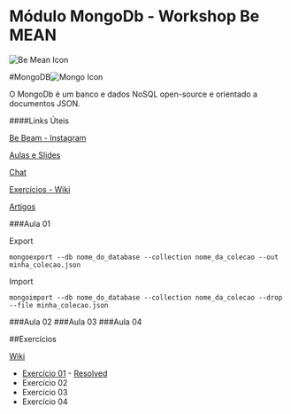 # Módulo MongoDb - Workshop Be MEAN

![Be Mean Icon](https://camo.githubusercontent.com/1a286c9f755fd3565a692c42b38c34495e44ac68/687474703a2f2f7765627363686f6f6c2e696f2f62656d65616e2f696d616765732f6c6f676f2e706e67)

#MongoDB![Mongo Icon](https://camo.githubusercontent.com/b543a486d75c07ba1660c64851a2fc7b94113774/687474703a2f2f7777772e6178616e747765622e636f6d2f696d616765732f69636f6e732f6d6f6e676f2e706e67)


O MongoDb é um banco e dados NoSQL open-source e orientado a documentos JSON.


####Links Úteis

[Be Beam - Instagram](https://github.com/Webschool-io/be-mean-instagram)

[Aulas e Slides](https://github.com/Webschool-io/be-mean-instagram/wiki/M%C3%B3dulo-_--MongoDB)

[Chat](http://be-mean.rocket.chat/channel/mongodb)

[Exercícios - Wiki](https://github.com/Webschool-io/be-mean-instagram/wiki/Exerc%C3%ADcios)

[Artigos](https://github.com/Webschool-io/be-mean-instagram-artigos)

###Aula 01




Export

```
mongoexport --db nome_do_database --collection nome_da_colecao --out minha_colecao.json
```

Import

```
mongoimport --db nome_do_database --collection nome_da_colecao --drop --file minha_colecao.json
```

###Aula 02
###Aula 03
###Aula 04




##Exercícios

[Wiki](https://github.com/Webschool-io/be-mean-instagram/wiki/Exerc%C3%ADcios)

* [Exercício 01](https://github.com/Webschool-io/be-mean-instagram/blob/master/apostila/classes/mongodb/class-01-resolved.md) - [Resolved](https://github.com/gabrieltome/be-mean-instagram-mongodb/blob/master/exercises/class-01-resolved-gabrieltome.md) 
* Exercício 02
* Exercício 03
* Exercício 04


